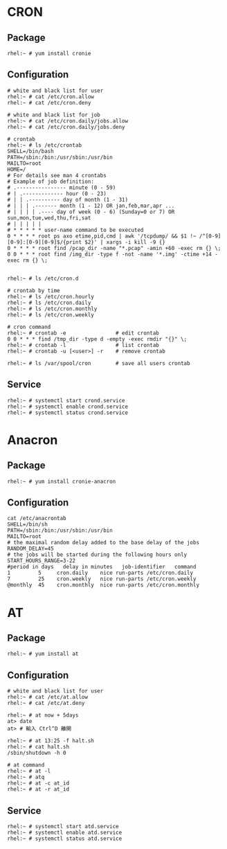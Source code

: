 # CRON #

## Package ##

	rhel:~ # yum install cronie


## Configuration ##

	# white and black list for user
	rhel:~ # cat /etc/cron.allow
	rhel:~ # cat /etc/cron.deny

	# white and black list for job
	rhel:~ # cat /etc/cron.daily/jobs.allow
	rhel:~ # cat /etc/cron.daily/jobs.deny

	# crontab
	rhel:~ # ls /etc/crontab
	SHELL=/bin/bash
	PATH=/sbin:/bin:/usr/sbin:/usr/bin
	MAILTO=root
	HOME=/
	# For details see man 4 crontabs
	# Example of job definition:
	# .---------------- minute (0 - 59)
	# | .------------- hour (0 - 23)
	# | | .---------- day of month (1 - 31)
	# | | | .------- month (1 - 12) OR jan,feb,mar,apr ...
	# | | | | .---- day of week (0 - 6) (Sunday=0 or 7) OR sun,mon,tue,wed,thu,fri,sat
	# | | | | |
	# * * * * * user-name command to be executed
	0 * * * * root ps axo etime,pid,cmd | awk '/tcpdump/ && $1 !~ /^[0-9][0-9]:[0-9][0-9]$/{print $2}' | xargs -i kill -9 {}
	0 * * * * root find /pcap_dir -name "*.pcap" -amin +60 -exec rm {} \;
	0 0 * * * root find /img_dir -type f -not -name '*.img' -ctime +14 -exec rm {} \;
	

	rhel:~ # ls /etc/cron.d

	# crontab by time
	rhel:~ # ls /etc/cron.hourly
	rhel:~ # ls /etc/cron.daily
	rhel:~ # ls /etc/cron.monthly
	rhel:~ # ls /etc/cron.weekly

	# cron command
	rhel:~ # crontab -e                # edit crontab
	0 0 * * * find /tmp_dir -type d -empty -exec rmdir "{}" \;
	rhel:~ # crontab -l                # list crontab
	rhel:~ # crontab -u [<user>] -r    # remove crontab

	rhel:~ # ls /var/spool/cron        # save all users crontab


## Service ##

	rhel:~ # systemctl start crond.service
	rhel:~ # systemctl enable crond.service
	rhel:~ # systemctl status crond.service


# Anacron #

## Package ##

	rhel:~ # yum install cronie-anacron


## Configuration ##

	cat /etc/anacrontab
	SHELL=/bin/sh
	PATH=/sbin:/bin:/usr/sbin:/usr/bin
	MAILTO=root
	# the maximal random delay added to the base delay of the jobs
	RANDOM_DELAY=45
	# the jobs will be started during the following hours only
	START_HOURS_RANGE=3-22
	#period in days   delay in minutes   job-identifier   command
	1         5     cron.daily    nice run-parts /etc/cron.daily
	7         25    cron.weekly   nice run-parts /etc/cron.weekly
	@monthly  45    cron.monthly  nice run-parts /etc/cron.monthly


# AT #

## Package ##

	rhel:~ # yum install at


## Configuration ##

	# white and black list for user
	rhel:~ # cat /etc/at.allow
	rhel:~ # cat /etc/at.deny

	rhel:~ # at now + 5days
	at> date
	at> # 輸入 Ctrl^D 離開

	rhel:~ # at 13:25 -f halt.sh
	rhel:~ # cat halt.sh
	/sbin/shutdown -h 0

	# at command
	rhel:~ # at -l
	rhel:~ # atq
	rhel:~ # at -c at_id
	rhel:~ # at -r at_id


## Service ##

	rhel:~ # systemctl start atd.service
	rhel:~ # systemctl enable atd.service
	rhel:~ # systemctl status atd.service

